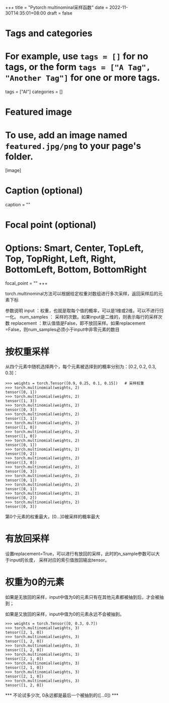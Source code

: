 +++
title = "Pytorch multinominal采样函数"
date = 2022-11-30T14:35:01+08:00
draft = false

# Tags and categories
# For example, use `tags = []` for no tags, or the form `tags = ["A Tag", "Another Tag"]` for one or more tags.
tags = ["AI"]
categories = []

# Featured image
# To use, add an image named `featured.jpg/png` to your page's folder. 
[image]
  # Caption (optional)
  caption = ""

  # Focal point (optional)
  # Options: Smart, Center, TopLeft, Top, TopRight, Left, Right, BottomLeft, Bottom, BottomRight
  focal_point = ""
+++

torch.multinominal方法可以根据给定权重对数组进行多次采样，返回采样后的元素下标

参数说明
input ：权重，也就是取每个值的概率，可以是1维或2维。可以不进行归一化。
num_samples ： 采样的次数。如果input是二维的，则表示每行的采样次数
replacement ：默认值值是False，即不放回采样。如果replacement =False，则num_samples必须小于input中非零元素的数目

# 按权重采样

从四个元素中随机选择两个，每个元素被选择到的概率分别为：[0.2, 0.2, 0.3, 0.3]：

```
>>> weights = torch.Tensor([0.9, 0.25, 0.1, 0.15])   # 采样权重
>>> torch.multinomial(weights, 2)
tensor([0, 1])
>>> torch.multinomial(weights, 2)
tensor([1, 3])
>>> torch.multinomial(weights, 2)
tensor([0, 3])
>>> torch.multinomial(weights, 2)
tensor([3, 1])
>>> torch.multinomial(weights, 2)
tensor([1, 0])
>>> torch.multinomial(weights, 2)
tensor([1, 0])
>>> torch.multinomial(weights, 2)
tensor([0, 1])
>>> torch.multinomial(weights, 2)
tensor([0, 2])
>>> torch.multinomial(weights, 2)
tensor([3, 0])
>>> torch.multinomial(weights, 2)
tensor([0, 3])
>>> torch.multinomial(weights, 2)
tensor([0, 1])
>>> torch.multinomial(weights, 2)
tensor([0, 1])
>>> torch.multinomial(weights, 2)
tensor([0, 2])
>>> torch.multinomial(weights, 2)
tensor([0, 3])
```
第0个元素的权重最大，[0...]0被采样的概率最大



# 有放回采样

设置replacement=True，可以进行有放回的采样，此时的n_sample参数可以大于input的长度，
采样对应的索引值放回输出tensor。




# 权重为0的元素

如果是无放回的采样，input中值为0的元素只有在其他元素都被抽到后，才会被抽到；

如果是又放回的采样，input中值为0的元素永远不会被抽到。


```
>>> weights = torch.Tensor([0, 0.3, 0.7])
>>> torch.multinomial(weights, 3)
tensor([2, 1, 0])      
>>> torch.multinomial(weights, 3)
tensor([1, 2, 0])
>>> torch.multinomial(weights, 3)
tensor([1, 2, 0])
>>> torch.multinomial(weights, 3)
tensor([2, 1, 0])
>>> torch.multinomial(weights, 3)
tensor([2, 1, 0])
>>> torch.multinomial(weights, 3)
tensor([2, 1, 0])
>>> torch.multinomial(weights, 3)
tensor([1, 2, 0])
```

 *** 不论试多少次, 0永远都是最后一个被抽到的([...0]) ***
